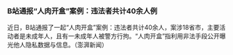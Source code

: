 ### B站通报“人肉开盒”案例：违法者共计40余人例
近日，B站通报了一起“人肉开盒”案例：违法者共计40余人，案涉18省市，主要活动者是未成年人，且有一未成年人被警方行拘。“人肉开盒”指利用非法手段公开曝光他人隐私数据与信息。（澎湃新闻）
